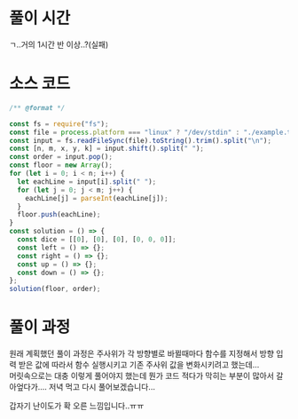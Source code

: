 # 풀이 시간
ㄱ..거의 1시간 반 이상..?(실패)

# 소스 코드
```node.js
/** @format */

const fs = require("fs");
const file = process.platform === "linux" ? "/dev/stdin" : "./example.txt";
const input = fs.readFileSync(file).toString().trim().split("\n");
const [n, m, x, y, k] = input.shift().split(" ");
const order = input.pop();
const floor = new Array();
for (let i = 0; i < n; i++) {
  let eachLine = input[i].split(" ");
  for (let j = 0; j < m; j++) {
    eachLine[j] = parseInt(eachLine[j]);
  }
  floor.push(eachLine);
}
const solution = () => {
  const dice = [[0], [0], [0], [0, 0, 0]];
  const left = () => {};
  const right = () => {};
  const up = () => {};
  const down = () => {};
};
solution(floor, order);

```
# 풀이 과정
원래 계획했던 풀이 과정은 주사위가 각 방향별로 바뀔때마다 함수를 지정해서 방향 입력 받은 값에 따라서 함수 실행시키고 기존 주사위 값을 변화시키려고 했는데...      
머릿속으로는 대충 이렇게 풀어야지 했는데 뭔가 코드 적다가 막히는 부분이 많아서 갈아엎다가.... 저녁 먹고 다시 풀어보겠습니다...
      
갑자기 난이도가 확 오른 느낌입니다..ㅠㅠ
